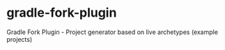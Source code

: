 # gradle-fork-plugin
Gradle Fork Plugin - Project generator based on live archetypes (example projects)
